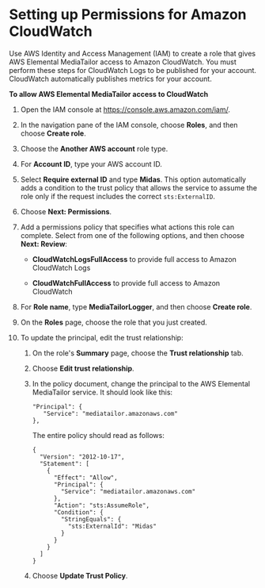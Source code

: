 # Setting up Permissions for Amazon CloudWatch<a name="monitoring-permissions"></a>

Use AWS Identity and Access Management \(IAM\) to create a role that gives AWS Elemental MediaTailor access to Amazon CloudWatch\. You must perform these steps for CloudWatch Logs to be published for your account\. CloudWatch automatically publishes metrics for your account\.

**To allow AWS Elemental MediaTailor access to CloudWatch**

1. Open the IAM console at [https://console\.aws\.amazon\.com/iam/](https://console.aws.amazon.com/iam/)\.

1. In the navigation pane of the IAM console, choose **Roles**, and then choose **Create role**\.

1. Choose the **Another AWS account** role type\.

1. For **Account ID**, type your AWS account ID\.

1. Select **Require external ID** and type **Midas**\. This option automatically adds a condition to the trust policy that allows the service to assume the role only if the request includes the correct `sts:ExternalID`\.

1. Choose **Next: Permissions**\.

1. Add a permissions policy that specifies what actions this role can complete\. Select from one of the following options, and then choose **Next: Review**:

   + **CloudWatchLogsFullAccess** to provide full access to Amazon CloudWatch Logs

   + **CloudWatchFullAccess** to provide full access to Amazon CloudWatch

1. For **Role name**, type **MediaTailorLogger**, and then choose **Create role**\.

1. On the **Roles** page, choose the role that you just created\. 

1. To update the principal, edit the trust relationship:

   1. On the role's **Summary** page, choose the **Trust relationship** tab\.

   1. Choose **Edit trust relationship**\.

   1. In the policy document, change the principal to the AWS Elemental MediaTailor service\. It should look like this:

      ```
      "Principal": {
         "Service": "mediatailor.amazonaws.com"
      },
      ```

      The entire policy should read as follows:

      ```
      {
        "Version": "2012-10-17",
        "Statement": [
          {
            "Effect": "Allow",
            "Principal": {
              "Service": "mediatailor.amazonaws.com"
            },
            "Action": "sts:AssumeRole",
            "Condition": {
              "StringEquals": {
                "sts:ExternalId": "Midas"
              }
            }
          }
        ]
      }
      ```

   1. Choose **Update Trust Policy**\.